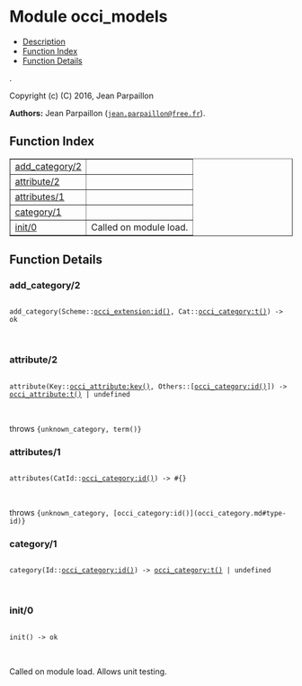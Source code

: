 

# Module occi_models #
* [Description](#description)
* [Function Index](#index)
* [Function Details](#functions)

.

Copyright (c) (C) 2016, Jean Parpaillon

__Authors:__ Jean Parpaillon ([`jean.parpaillon@free.fr`](mailto:jean.parpaillon@free.fr)).

<a name="index"></a>

## Function Index ##


<table width="100%" border="1" cellspacing="0" cellpadding="2" summary="function index"><tr><td valign="top"><a href="#add_category-2">add_category/2</a></td><td></td></tr><tr><td valign="top"><a href="#attribute-2">attribute/2</a></td><td></td></tr><tr><td valign="top"><a href="#attributes-1">attributes/1</a></td><td></td></tr><tr><td valign="top"><a href="#category-1">category/1</a></td><td></td></tr><tr><td valign="top"><a href="#init-0">init/0</a></td><td>Called on module load.</td></tr></table>


<a name="functions"></a>

## Function Details ##

<a name="add_category-2"></a>

### add_category/2 ###

<pre><code>
add_category(Scheme::<a href="occi_extension.md#type-id">occi_extension:id()</a>, Cat::<a href="occi_category.md#type-t">occi_category:t()</a>) -&gt; ok
</code></pre>
<br />

<a name="attribute-2"></a>

### attribute/2 ###

<pre><code>
attribute(Key::<a href="occi_attribute.md#type-key">occi_attribute:key()</a>, Others::[<a href="occi_category.md#type-id">occi_category:id()</a>]) -&gt; <a href="occi_attribute.md#type-t">occi_attribute:t()</a> | undefined
</code></pre>
<br />

throws `{unknown_category, term()}`

<a name="attributes-1"></a>

### attributes/1 ###

<pre><code>
attributes(CatId::<a href="occi_category.md#type-id">occi_category:id()</a>) -&gt; #{}
</code></pre>
<br />

throws `{unknown_category, [occi_category:id()](occi_category.md#type-id)}`

<a name="category-1"></a>

### category/1 ###

<pre><code>
category(Id::<a href="occi_category.md#type-id">occi_category:id()</a>) -&gt; <a href="occi_category.md#type-t">occi_category:t()</a> | undefined
</code></pre>
<br />

<a name="init-0"></a>

### init/0 ###

<pre><code>
init() -&gt; ok
</code></pre>
<br />

Called on module load. Allows unit testing.

